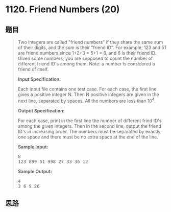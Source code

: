 <h1>1120. Friend Numbers (20)</h1>

## 题目

> <div id="problemContent">
> <p>Two integers are called "friend numbers" if they share the same sum of their digits, and the sum is their "friend ID".  For example, 123 and 51 are friend numbers since 1+2+3 = 5+1 = 6, and 6 is their friend ID.  Given some numbers, you are supposed to count the number of different friend ID's among them.  Note: a number is considered a friend of itself.</p>
> <p><b>
> Input Specification:
> </b></p>
> <p>Each input file contains one test case.  For each case, the first line gives a positive integer N.  Then N positive integers are given in the next line, separated by spaces.  All the numbers are less than 10<sup>4</sup>.</p>
> <p><b>
> Output Specification:
> </b></p>
> <p>For each case, print in the first line the number of different frind ID's among the given integers.  Then in the second line, output the friend ID's in increasing order.  The numbers must be separated by exactly one space and there must be no extra space at the end of the line.
> </p>
> <b>Sample Input:</b><pre>
> 8
> 123 899 51 998 27 33 36 12
> </pre>
> <b>Sample Output:</b><pre>
> 4
> 3 6 9 26
> </pre>
> </div>

## 思路

